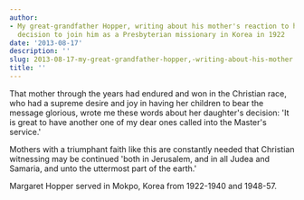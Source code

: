 ```yaml
---
author:
- My great-grandfather Hopper, writing about his mother's reaction to his only sister's
  decision to join him as a Presbyterian missionary in Korea in 1922
date: '2013-08-17'
description: ''
slug: 2013-08-17-my-great-grandfather-hopper,-writing-about-his-mother's-reaction-to-his-only-sister's-decision-to-join-him-as-a-presbyterian-missionary-in-korea-in-1922
title: ''
---
```

That mother through the years had endured and won in the Christian race, who had a supreme desire and joy in having her children to bear the message glorious, wrote me these words about her daughter's decision: 'It is great to have another one of my dear ones called into the Master's service.' 

Mothers with a triumphant faith like this are constantly needed that Christian witnessing may be continued 'both in Jerusalem, and in all Judea and Samaria, and unto the uttermost part of the earth.'

Margaret Hopper served in Mokpo, Korea from 1922-1940 and 1948-57.



